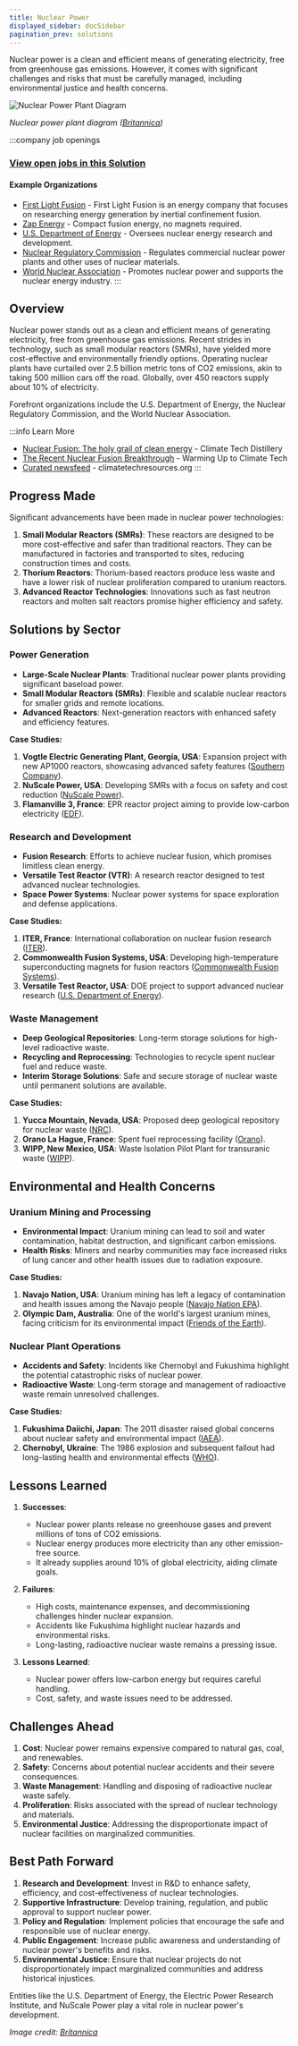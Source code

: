 ```yaml
---
title: Nuclear Power
displayed_sidebar: docSidebar
pagination_prev: solutions
---
```


Nuclear power is a clean and efficient means of generating electricity, free from greenhouse gas emissions. However, it comes with significant challenges and risks that must be carefully managed, including environmental justice and health concerns.

![Nuclear Power Plant Diagram](/../static/img/nuclear-power.webp)

*Nuclear power plant diagram ([Britannica](https://www.britannica.com/technology/nuclear-power))*

:::company job openings
### [View open jobs in this Solution](https://climatebase.org/jobs?l=&q=&drawdown_solutions=Nuclear+Power)
#### Example Organizations
- [First Light Fusion](https://www.climatetechlist.com/company/first-light-fusion) - First Light Fusion is an energy company that focuses on researching energy generation by inertial confinement fusion.
- [Zap Energy](https://www.climatetechlist.com/company/zap-energy) - Compact fusion energy, no magnets required.
- [U.S. Department of Energy](https://www.energy.gov) - Oversees nuclear energy research and development.
- [Nuclear Regulatory Commission](https://www.nrc.gov) - Regulates commercial nuclear power plants and other uses of nuclear materials.
- [World Nuclear Association](https://www.world-nuclear.org) - Promotes nuclear power and supports the nuclear energy industry.
:::

## Overview

Nuclear power stands out as a clean and efficient means of generating electricity, free from greenhouse gas emissions. Recent strides in technology, such as small modular reactors (SMRs), have yielded more cost-effective and environmentally friendly options. Operating nuclear plants have curtailed over 2.5 billion metric tons of CO2 emissions, akin to taking 500 million cars off the road. Globally, over 450 reactors supply about 10% of electricity.

Forefront organizations include the U.S. Department of Energy, the Nuclear Regulatory Commission, and the World Nuclear Association.

:::info Learn More
- [Nuclear Fusion: The holy grail of clean energy](https://www.climatetechdistillery.com/p/14-nuclear-fusion) - Climate Tech Distillery
- [The Recent Nuclear Fusion Breakthrough](https://warminguptoclimatetech.substack.com/p/the-recent-nuclear-fusion-breakthrough) - Warming Up to Climate Tech
- [Curated newsfeed](https://climatechangeresources.org/learn-more/energy/sources/nuclear/) - climatetechresources.org
:::

## Progress Made

Significant advancements have been made in nuclear power technologies:

1. **Small Modular Reactors (SMRs)**: These reactors are designed to be more cost-effective and safer than traditional reactors. They can be manufactured in factories and transported to sites, reducing construction times and costs.
2. **Thorium Reactors**: Thorium-based reactors produce less waste and have a lower risk of nuclear proliferation compared to uranium reactors.
3. **Advanced Reactor Technologies**: Innovations such as fast neutron reactors and molten salt reactors promise higher efficiency and safety.

## Solutions by Sector

### Power Generation
- **Large-Scale Nuclear Plants**: Traditional nuclear power plants providing significant baseload power.
- **Small Modular Reactors (SMRs)**: Flexible and scalable nuclear reactors for smaller grids and remote locations.
- **Advanced Reactors**: Next-generation reactors with enhanced safety and efficiency features.

**Case Studies:**
1. **Vogtle Electric Generating Plant, Georgia, USA**: Expansion project with new AP1000 reactors, showcasing advanced safety features ([Southern Company](https://www.southerncompany.com/what-we-do/energy-innovation/nuclear-energy.html)).
2. **NuScale Power, USA**: Developing SMRs with a focus on safety and cost reduction ([NuScale Power](https://www.nuscalepower.com/)).
3. **Flamanville 3, France**: EPR reactor project aiming to provide low-carbon electricity ([EDF](https://www.edf.fr/en/the-edf-group/dedicated-sections/journalists/all-press-releases/flamanville-3)).

### Research and Development
- **Fusion Research**: Efforts to achieve nuclear fusion, which promises limitless clean energy.
- **Versatile Test Reactor (VTR)**: A research reactor designed to test advanced nuclear technologies.
- **Space Power Systems**: Nuclear power systems for space exploration and defense applications.

**Case Studies:**
1. **ITER, France**: International collaboration on nuclear fusion research ([ITER](https://www.iter.org/)).
2. **Commonwealth Fusion Systems, USA**: Developing high-temperature superconducting magnets for fusion reactors ([Commonwealth Fusion Systems](https://www.cfs.energy/)).
3. **Versatile Test Reactor, USA**: DOE project to support advanced nuclear research ([U.S. Department of Energy](https://www.energy.gov/ne/nuclear-reactor-technologies)).

### Waste Management
- **Deep Geological Repositories**: Long-term storage solutions for high-level radioactive waste.
- **Recycling and Reprocessing**: Technologies to recycle spent nuclear fuel and reduce waste.
- **Interim Storage Solutions**: Safe and secure storage of nuclear waste until permanent solutions are available.

**Case Studies:**
1. **Yucca Mountain, Nevada, USA**: Proposed deep geological repository for nuclear waste ([NRC](https://www.nrc.gov/waste/hlw-disposal/yucca-lic-app.html)).
2. **Orano La Hague, France**: Spent fuel reprocessing facility ([Orano](https://www.orano.group/en/expertise/recycling/used-fuel-recycling)).
3. **WIPP, New Mexico, USA**: Waste Isolation Pilot Plant for transuranic waste ([WIPP](https://wipp.energy.gov/)).

## Environmental and Health Concerns

### Uranium Mining and Processing
- **Environmental Impact**: Uranium mining can lead to soil and water contamination, habitat destruction, and significant carbon emissions.
- **Health Risks**: Miners and nearby communities may face increased risks of lung cancer and other health issues due to radiation exposure.

**Case Studies:**
1. **Navajo Nation, USA**: Uranium mining has left a legacy of contamination and health issues among the Navajo people ([Navajo Nation EPA](https://www.navajoepa.org/)).
2. **Olympic Dam, Australia**: One of the world's largest uranium mines, facing criticism for its environmental impact ([Friends of the Earth](https://www.foe.org.au/olympic_dam)).

### Nuclear Plant Operations
- **Accidents and Safety**: Incidents like Chernobyl and Fukushima highlight the potential catastrophic risks of nuclear power.
- **Radioactive Waste**: Long-term storage and management of radioactive waste remain unresolved challenges.

**Case Studies:**
1. **Fukushima Daiichi, Japan**: The 2011 disaster raised global concerns about nuclear safety and environmental impact ([IAEA](https://www.iaea.org/topics/fukushima-daiichi-nuclear-accident)).
2. **Chernobyl, Ukraine**: The 1986 explosion and subsequent fallout had long-lasting health and environmental effects ([WHO](https://www.who.int/news-room/fact-sheets/detail/chernobyl-the-true-scale-of-the-accident)).

## Lessons Learned

1. **Successes**:
   - Nuclear power plants release no greenhouse gases and prevent millions of tons of CO2 emissions.
   - Nuclear energy produces more electricity than any other emission-free source.
   - It already supplies around 10% of global electricity, aiding climate goals.

2. **Failures**:
   - High costs, maintenance expenses, and decommissioning challenges hinder nuclear expansion.
   - Accidents like Fukushima highlight nuclear hazards and environmental risks.
   - Long-lasting, radioactive nuclear waste remains a pressing issue.

3. **Lessons Learned**:
   - Nuclear power offers low-carbon energy but requires careful handling.
   - Cost, safety, and waste issues need to be addressed.

## Challenges Ahead

1. **Cost**: Nuclear power remains expensive compared to natural gas, coal, and renewables.
2. **Safety**: Concerns about potential nuclear accidents and their severe consequences.
3. **Waste Management**: Handling and disposing of radioactive nuclear waste safely.
4. **Proliferation**: Risks associated with the spread of nuclear technology and materials.
5. **Environmental Justice**: Addressing the disproportionate impact of nuclear facilities on marginalized communities.

## Best Path Forward

1. **Research and Development**: Invest in R&D to enhance safety, efficiency, and cost-effectiveness of nuclear technologies.
2. **Supportive Infrastructure**: Develop training, regulation, and public approval to support nuclear power.
3. **Policy and Regulation**: Implement policies that encourage the safe and responsible use of nuclear energy.
4. **Public Engagement**: Increase public awareness and understanding of nuclear power's benefits and risks.
5. **Environmental Justice**: Ensure that nuclear projects do not disproportionately impact marginalized communities and address historical injustices.

Entities like the U.S. Department of Energy, the Electric Power Research Institute, and NuScale Power play a vital role in nuclear power's development.

*Image credit: [Britannica](https://www.britannica.com/technology/nuclear-power)*
